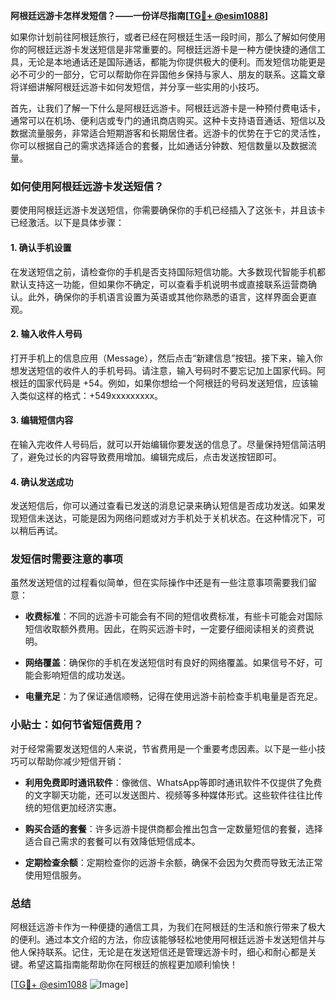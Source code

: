 **阿根廷远游卡怎样发短信？——一份详尽指南[[TG💪+ @esim1088](https://t.me/s/esim1088)]**

如果你计划前往阿根廷旅行，或者已经在阿根廷生活一段时间，那么了解如何使用你的阿根廷远游卡发送短信是非常重要的。阿根廷远游卡是一种方便快捷的通信工具，无论是本地通话还是国际通话，都能为你提供极大的便利。而发短信功能更是必不可少的一部分，它可以帮助你在异国他乡保持与家人、朋友的联系。这篇文章将详细讲解阿根廷远游卡如何发短信，并分享一些实用的小技巧。

首先，让我们了解一下什么是阿根廷远游卡。阿根廷远游卡是一种预付费电话卡，通常可以在机场、便利店或专门的通讯商店购买。这种卡支持语音通话、短信以及数据流量服务，非常适合短期游客和长期居住者。远游卡的优势在于它的灵活性，你可以根据自己的需求选择适合的套餐，比如通话分钟数、短信数量以及数据流量。

### 如何使用阿根廷远游卡发送短信？

要使用阿根廷远游卡发送短信，你需要确保你的手机已经插入了这张卡，并且该卡已经激活。以下是具体步骤：

#### 1. 确认手机设置

在发送短信之前，请检查你的手机是否支持国际短信功能。大多数现代智能手机都默认支持这一功能，但如果你不确定，可以查看手机说明书或直接联系运营商确认。此外，确保你的手机语言设置为英语或其他你熟悉的语言，这样界面会更直观。

#### 2. 输入收件人号码

打开手机上的信息应用（Message），然后点击“新建信息”按钮。接下来，输入你想发送短信的收件人的手机号码。请注意，输入号码时不要忘记加上国家代码。阿根廷的国家代码是 +54。例如，如果你想给一个阿根廷的号码发送短信，应该输入类似这样的格式：+549xxxxxxxxx。

#### 3. 编辑短信内容

在输入完收件人号码后，就可以开始编辑你要发送的信息了。尽量保持短信简洁明了，避免过长的内容导致费用增加。编辑完成后，点击发送按钮即可。

#### 4. 确认发送成功

发送短信后，你可以通过查看已发送的消息记录来确认短信是否成功发送。如果发现短信未送达，可能是因为网络问题或对方手机处于关机状态。在这种情况下，可以稍后再试。

### 发短信时需要注意的事项

虽然发送短信的过程看似简单，但在实际操作中还是有一些注意事项需要我们留意：

- **收费标准**：不同的远游卡可能会有不同的短信收费标准，有些卡可能会对国际短信收取额外费用。因此，在购买远游卡时，一定要仔细阅读相关的资费说明。
  
- **网络覆盖**：确保你的手机在发送短信时有良好的网络覆盖。如果信号不好，可能会影响短信的成功发送。

- **电量充足**：为了保证通信顺畅，记得在使用远游卡前检查手机电量是否充足。

### 小贴士：如何节省短信费用？

对于经常需要发送短信的人来说，节省费用是一个重要考虑因素。以下是一些小技巧可以帮助你减少短信开销：

- **利用免费即时通讯软件**：像微信、WhatsApp等即时通讯软件不仅提供了免费的文字聊天功能，还可以发送图片、视频等多种媒体形式。这些软件往往比传统的短信更加经济实惠。

- **购买合适的套餐**：许多远游卡提供商都会推出包含一定数量短信的套餐，选择适合自己需求的套餐可以有效降低短信成本。

- **定期检查余额**：定期检查你的远游卡余额，确保不会因为欠费而导致无法正常使用短信服务。

### 总结

阿根廷远游卡作为一种便捷的通信工具，为我们在阿根廷的生活和旅行带来了极大的便利。通过本文介绍的方法，你应该能够轻松地使用阿根廷远游卡发送短信并与他人保持联系。记住，无论是在发送短信还是管理远游卡时，细心和耐心都是关键。希望这篇指南能帮助你在阿根廷的旅程更加顺利愉快！

[[TG💪+ @esim1088](https://t.me/s/esim1088) ![Image](https://i.postimg.cc/4NQfJmqS/Snipaste-2025-05-13-00-14-12.png)]